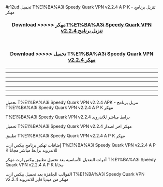 #r12ud تحميل T%E1%BA%A3i Speedy Quark VPN v2.2.4 A P K - تنزيل برنامج مهكر



<div align="center">
<h3>Download >>>>> <a href="https://runaway1.web.app/?sq=T%E1%BA%A3i Speedy Quark VPN v2.2.4">مهكرT%E1%BA%A3i Speedy Quark VPN v2.2.4 تنزيل برنامج</a></h3><br>

<h3>Download >>>>> <a href="https://runaway1.web.app/?sq=T%E1%BA%A3i Speedy Quark VPN v2.2.4">تحميل T%E1%BA%A3i Speedy Quark VPN v2.2.4 مهكر</a></h3>
</div>


----------------------------------------------------------

----------------------------------------------------------

----------------------------------------------------------

----------------------------------------------------------

----------------------------------------------------------

----------------------------------------------------------

----------------------------------------------------------

تحميل T%E1%BA%A3i Speedy Quark VPN v2.2.4 APK - تنزيل برنامج T%E1%BA%A3i Speedy Quark VPN v2.2.4 A P K مهكر

T%E1%BA%A3i Speedy Quark VPN v2.2.4 برابط مباشر للاندرويد

تحميل T%E1%BA%A3i Speedy Quark VPN v2.2.4 مهكر اخر اصدار

تطبيق T%E1%BA%A3i Speedy Quark VPN v2.2.4 A P K مهكر

إضافات تهكير برنامج بيكس ارت T%E1%BA%A3i Speedy Quark VPN v2.2.4 A P K للاندرويد برابط مباشر مجانا

أدوات التعديل الأساسية بعد تحميل تطبيق بيكس ارت مهكر T%E1%BA%A3i Speedy Quark VPN v2.2.4 A P K مجانا

القوالب الجاهزة بعد تحميل بيكس ارت T%E1%BA%A3i Speedy Quark VPN v2.2.4 مهكر من ميديا فاير للاندرويد


